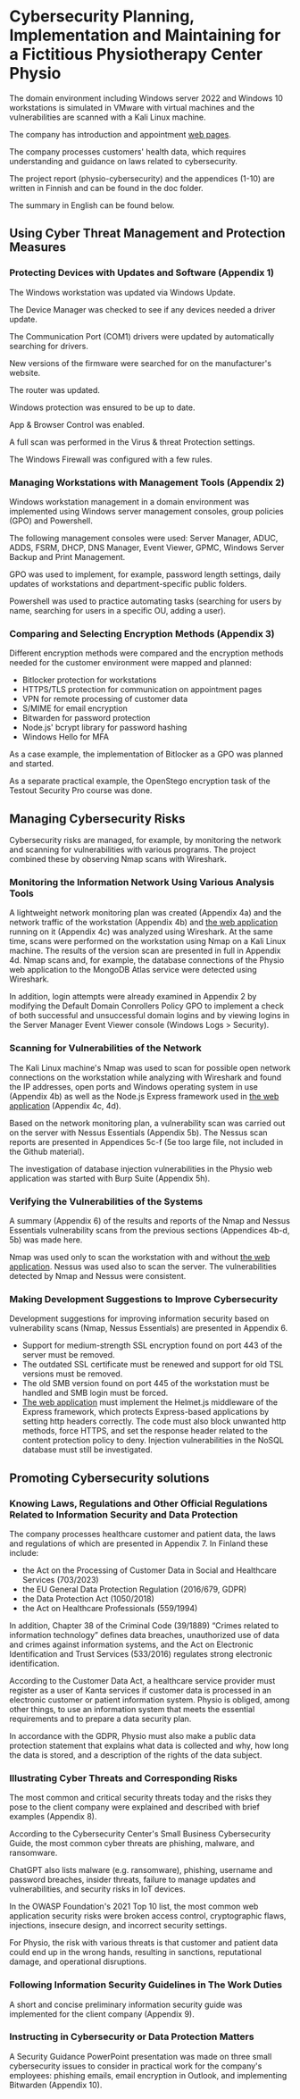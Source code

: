 # Cybersecurity Planning, Implementation and Maintaining for a Fictitious Physiotherapy Center Physio

The domain environment including Windows server 2022 and Windows 10 workstations is simulated in VMware with virtual machines and the vulnerabilities are scanned with a Kali Linux machine. 

The company has introduction and appointment [web pages](https://github.com/hannahakonen/physio-web-pages/tree/main). 

The company processes customers' health data, which requires understanding and guidance on laws related to cybersecurity.

The project report (physio-cybersecurity) and the appendices (1-10) are written in Finnish and can be found in the doc folder. 

The summary in English can be found below.

## Using Cyber Threat Management and Protection Measures

### Protecting Devices with Updates and Software (Appendix 1)

The Windows workstation was updated via Windows Update. 

The Device Manager was checked to see if any devices needed a driver update. 

The Communication Port (COM1) drivers were updated by automatically searching for drivers. 

New versions of the firmware were searched for on the manufacturer's website. 

The router was updated. 

Windows protection was ensured to be up to date. 

App & Browser Control was enabled.

A full scan was performed in the Virus & threat Protection settings. 

The Windows Firewall was configured with a few rules.

### Managing Workstations with Management Tools (Appendix 2)

Windows workstation management in a domain environment was implemented using Windows server management consoles, group policies (GPO) and Powershell. 

The following management consoles were used: Server Manager, ADUC, ADDS, FSRM, DHCP, DNS Manager, Event Viewer, GPMC, Windows Server Backup and Print Management. 

GPO was used to implement, for example, password length settings, daily updates of workstations and department-specific public folders. 

Powershell was used to practice automating tasks (searching for users by name, searching for users in a specific OU, adding a user).

### Comparing and Selecting Encryption Methods (Appendix 3)

Different encryption methods were compared and the encryption methods needed for the customer environment were mapped and planned: 
- Bitlocker protection for workstations
- HTTPS/TLS protection for communication on appointment pages
- VPN for remote processing of customer data
- S/MIME for email encryption
- Bitwarden for password protection
- Node.js' bcrypt library for password hashing
- Windows Hello for MFA 

As a case example, the implementation of Bitlocker as a GPO was planned and started. 

As a separate practical example, the OpenStego encryption task of the Testout Security Pro course was done.

## Managing Cybersecurity Risks

Cybersecurity risks are managed, for example, by monitoring the network and scanning for vulnerabilities with various programs. The project combined these by observing Nmap scans with Wireshark. 

### Monitoring the Information Network Using Various Analysis Tools

A lightweight network monitoring plan was created (Appendix 4a) and the network traffic of the workstation (Appendix 4b) and [the web application](https://github.com/hannahakonen/physio-web-pages/tree/main) running on it (Appendix 4c) was analyzed using Wireshark. At the same time, scans were performed on the workstation using Nmap on a Kali Linux machine. The results of the version scan are presented in full in Appendix 4d. Nmap scans and, for example, the database connections of the Physio web application to the MongoDB Atlas service were detected using Wireshark.

In addition, login attempts were already examined in Appendix 2 by modifying the Default Domain Conrollers Policy GPO to implement a check of both successful and unsuccessful domain logins and by viewing logins in the Server Manager Event Viewer console (Windows Logs > Security).

### Scanning for Vulnerabilities of the Network

The Kali Linux machine's Nmap was used to scan for possible open network connections on the workstation while analyzing with Wireshark and found the IP addresses, open ports and Windows operating system in use (Appendix 4b) as well as the Node.js Express framework used in [the web application](https://github.com/hannahakonen/physio-web-pages/tree/main) (Appendix 4c, 4d).

Based on the network monitoring plan, a vulnerability scan was carried out on the server with Nessus Essentials (Appendix 5b). The Nessus scan reports are presented in Appendices 5c-f (5e too large file, not included in the Github material).

The investigation of database injection vulnerabilities in the Physio web application was started with Burp Suite (Appendix 5h).

### Verifying the Vulnerabilities of the Systems

A summary (Appendix 6) of the results and reports of the Nmap and Nessus Essentials vulnerability scans from the previous sections (Appendices 4b-d, 5b) was made here.

Nmap was used only to scan the workstation with and without [the web application](https://github.com/hannahakonen/physio-web-pages/tree/main). Nessus was used also to scan the server. The vulnerabilities detected by Nmap and Nessus were consistent.

### Making Development Suggestions to Improve Cybersecurity

Development suggestions for improving information security based on vulnerability scans (Nmap, Nessus Essentials) are presented in Appendix 6. 

- Support for medium-strength SSL encryption found on port 443 of the server must be removed. 
- The outdated SSL certificate must be renewed and support for old TSL versions must be removed.
- The old SMB version found on port 445 of the workstation must be handled and SMB login must be forced.
- [The web application](https://github.com/hannahakonen/physio-web-pages/tree/main) must implement the Helmet.js middleware of the Express framework, which protects Express-based applications by setting http headers correctly. The code must also block unwanted http methods, force HTTPS, and set the response header related to the content protection policy to deny. Injection vulnerabilities in the NoSQL database must still be investigated.

## Promoting Cybersecurity solutions

### Knowing Laws, Regulations and Other Official Regulations Related to Information Security and Data Protection

The company processes healthcare customer and patient data, the laws and regulations of which are presented in Appendix 7. In Finland these include:

- the Act on the Processing of Customer Data in Social and Healthcare Services (703/2023)
- the EU General Data Protection Regulation (2016/679, GDPR)
- the Data Protection Act (1050/2018)
- the Act on Healthcare Professionals (559/1994)

In addition, Chapter 38 of the Criminal Code (39/1889) “Crimes related to information technology” defines data breaches, unauthorized use of data and crimes against information systems, and the Act on Electronic Identification and Trust Services (533/2016) regulates strong electronic identification.

According to the Customer Data Act, a healthcare service provider must register as a user of Kanta services if customer data is processed in an electronic customer or patient information system. Physio is obliged, among other things, to use an information system that meets the essential requirements and to prepare a data security plan. 

In accordance with the GDPR, Physio must also make a public data protection statement that explains what data is collected and why, how long the data is stored, and a description of the rights of the data subject.

### Illustrating Cyber Threats and Corresponding Risks

The most common and critical security threats today and the risks they pose to the client company were explained and described with brief examples (Appendix 8).

According to the Cybersecurity Center's Small Business Cybersecurity Guide, the most common cyber threats are phishing, malware, and ransomware.

ChatGPT also lists malware (e.g. ransomware), phishing, username and password breaches, insider threats, failure to manage updates and vulnerabilities, and security risks in IoT devices.

In the OWASP Foundation's 2021 Top 10 list, the most common web application security risks were broken access control, cryptographic flaws, injections, insecure design, and incorrect security settings.

For Physio, the risk with various threats is that customer and patient data could end up in the wrong hands, resulting in sanctions, reputational damage, and operational disruptions.

### Following Information Security Guidelines in The Work Duties

A short and concise preliminary information security guide was implemented for the client company (Appendix 9).

### Instructing in Cybersecurity or Data Protection Matters

A Security Guidance PowerPoint presentation was made on three small cybersecurity issues to consider in practical work for the company's employees: phishing emails, email encryption in Outlook, and implementing Bitwarden (Appendix 10).
